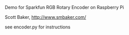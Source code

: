 Demo for Sparkfun RGB Rotary Encoder on Raspberry Pi

Scott Baker, http://www.smbaker.com/

see encoder.py for instructions
